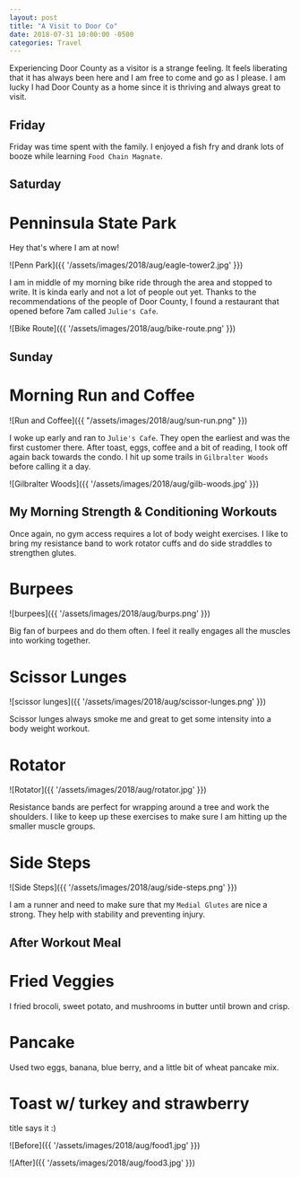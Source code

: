```yaml
---
layout: post
title: "A Visit to Door Co"
date: 2018-07-31 10:00:00 -0500
categories: Travel
---
```


Experiencing Door County as a visitor is a strange feeling.
It feels liberating that it has always been here and I am free to come and go as I please.
I am lucky I had Door County as a home since it is thriving and always great to visit.

## Friday

Friday was time spent with the family. 
I enjoyed a fish fry and drank lots of booze while learning `Food Chain Magnate`.

## Saturday

# Penninsula State Park

Hey that's where I am at now!

![Penn Park]({{ '/assets/images/2018/aug/eagle-tower2.jpg' }})

I am in middle of my morning bike ride through the area and stopped to write. 
It is kinda early and not a lot of people out yet. 
Thanks to the recommendations of the people of Door County, I found a restaurant that opened before 7am called `Julie's Cafe`.

![Bike Route]({{ '/assets/images/2018/aug/bike-route.png' }})

## Sunday

# Morning Run and Coffee

![Run and Coffee]({{ "/assets/images/2018/aug/sun-run.png" }})

I woke up early and ran to `Julie's Cafe`. They open the earliest and was the first customer there.
After toast, eggs, coffee and a bit of reading, I took off again back towards the condo. 
I hit up some trails in `Gilbralter Woods` before calling it a day. 

![Gilbralter Woods]({{ '/assets/images/2018/aug/gilb-woods.jpg' }})

## My Morning Strength & Conditioning Workouts 

Once again, no gym access requires a lot of body weight exercises.
I like to bring my resistance band to work rotator cuffs and do side straddles to strengthen glutes.


# Burpees
![burpees]({{ '/assets/images/2018/aug/burps.png' }})

Big fan of burpees and do them often.
I feel it really engages all the muscles into working together.

# Scissor Lunges
![scissor lunges]({{ '/assets/images/2018/aug/scissor-lunges.png' }})

Scissor lunges always smoke me and great to get some intensity into a body weight workout.

# Rotator
![Rotator]({{ '/assets/images/2018/aug/rotator.jpg' }})

Resistance bands are perfect for wrapping around a tree and work the shoulders.
I like to keep up these exercises to make sure I am hitting up the smaller muscle groups.

# Side Steps
![Side Steps]({{ '/assets/images/2018/aug/side-steps.png' }})

I am a runner and need to make sure that my `Medial Glutes` are nice a strong.
They help with stability and preventing injury.

## After Workout Meal

# Fried Veggies
I fried brocoli, sweet potato, and mushrooms in butter until brown and crisp.

# Pancake
Used two eggs, banana, blue berry, and a little bit of wheat pancake mix.

# Toast w/ turkey and strawberry
title says it :)

![Before]({{ '/assets/images/2018/aug/food1.jpg' }})

![After]({{ '/assets/images/2018/aug/food3.jpg' }})